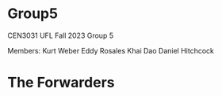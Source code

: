 # Group5
CEN3031 UFL Fall 2023
Group 5

Members:
Kurt Weber
Eddy Rosales
Khai Dao
Daniel Hitchcock

# The Forwarders

